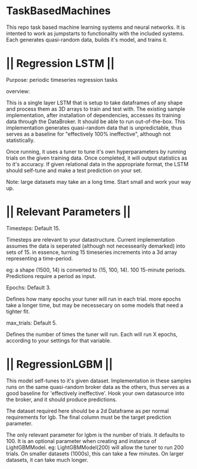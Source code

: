 # TaskBasedMachines
This repo task based machine learning systems and neural networks.
It is intented to work as jumpstarts to functionality with the included systems. 
Each generates quasi-random data, builds it's model, and trains it.



|| Regression LSTM  ||
=
 
Purpose: periodic timeseries regression tasks


overview:
 
This is a single layer LSTM that is setup to take dataframes of any shape and process them as 3D arrays to 
train and test with. The existing sample implementation, after installation of dependencies, accesses
its training data through the DataBroker. It should be able to run out-of-the-box. This implementation generates 
quasi-random data that is unpredictable, thus serves as a baseline for "effectively 100% ineffective", although 
not statistically.
 
Once running, it uses a tuner to tune it's own hyperparameters by running trials on the given training data. Once
completed, it will output statistics as to it's accuracy. If given relational data in the appropriate format,
the LSTM should self-tune and make a test prediction on your set.

Note: large datasets may take an a long time. Start small and work your way up.


|| Relevant Parameters ||
=
Timesteps: Default 15.

Timesteps are relevant to your datastructure. Current implementation assumes the data is seperated 
(although not necessearily demarked) into sets of 15. in essence, turning 15 timeseries increments 
into a 3d array representing a time-period. 

eg: a shape (1500, 14) is converted to (15, 100, 14). 100 15-minute periods. Predictions require a period as input.
 
Epochs: Default 3.
 
Defines how many epochs your tuner will run in each trial. more epochs take a longer time, but may be necessecary on
some models that need a tighter fit.

max_trials: Default 5.

Defines the number of times the tuner will run. Each will run X epochs, according to your settings for that variable.


|| RegressionLGBM ||
=
This model self-tunes to it's given dataset. Implementation in these samples runs on the same quasi-random broker data as
the others, thus serves as a good baseline for 'effectively ineffective'. Hook your own datasource into the broker, and it
should produce predictions.

The dataset required here should be a 2d Dataframe as per normal requirements for lgb. The final column must be the target
prediction parameter.

The only relevant parameter for lgbm is the number of trials. It defaults to 100. It is an optional parameter when creating
and instance of LightGBMModel. eg: LightGBMModel(200) will allow the tuner to run 200 trials. On smaller datasets (1000s),
this can take a few minutes. On larger datasets, it can take much longer.
